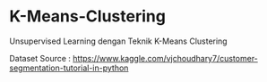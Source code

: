 # K-Means-Clustering
Unsupervised Learning dengan Teknik K-Means Clustering

Dataset Source : https://www.kaggle.com/vjchoudhary7/customer-segmentation-tutorial-in-python
